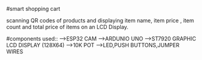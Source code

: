 #smart shopping cart

scanning QR codes of products and displaying item name, item price , item count and total price of items on an LCD Display.

#components used::
-->ESP32 CAM
-->ARDUNIO UNO
-->ST7920 GRAPHIC LCD DISPLAY (128X64)
-->10K POT
-->LED,PUSH BUTTONS,JUMPER WIRES
